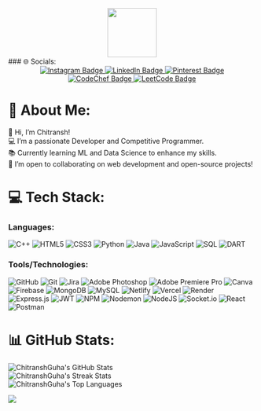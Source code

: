 <div id="header" align="center">
  <img src="https://media.giphy.com/media/M9gbBd9nbDrOTu1Mqx/giphy.gif" width="100"/>
</div>
### 🌐 Socials:
<div id="badges" align="center">
  <a href="https://www.instagram.com/chitransh_guha/">
    <img src="https://img.shields.io/badge/Instagram-%23E4405F.svg?logo=Instagram&logoColor=white" alt="Instagram Badge"/>
  </a>
  <a href="https://www.linkedin.com/in/chitransh-guha-642317253/">
    <img src="https://img.shields.io/badge/LinkedIn-%230077B5.svg?logo=linkedin&logoColor=white" alt="LinkedIn Badge"/>
  </a>
  <a href="#">
    <img src="https://img.shields.io/badge/Pinterest-%23E60023.svg?logo=Pinterest&logoColor=white" alt="Pinterest Badge"/>
  </a>
  <a href="https://www.codechef.com/users/chitranshguha5">
    <img src="https://img.shields.io/badge/CodeChef-%23A5C300.svg?logo=CodeChef&logoColor=white" alt="CodeChef Badge"/>
  </a>
  <a href="https://leetcode.com/u/Chitransh_Guha_5/">
    <img src="https://img.shields.io/badge/LeetCode-%23FFA116.svg?logo=LeetCode&logoColor=white" alt="LeetCode Badge"/>
  </a>
</div>


# 💫 About Me:
👋 Hi, I’m Chitransh!<br>
💻 I’m a passionate Developer and Competitive Programmer.<br>
📚 Currently learning ML and Data Science to enhance my skills.<br>
🚀 I’m open to collaborating on web development and open-source projects!<br>

# 💻 Tech Stack:
### Languages:
![C++](https://img.shields.io/badge/c++-%2300599C.svg?style=for-the-badge&logo=c%2B%2B&logoColor=white) ![HTML5](https://img.shields.io/badge/html5-%23E34F26.svg?style=for-the-badge&logo=html5&logoColor=white) ![CSS3](https://img.shields.io/badge/css3-%231572B6.svg?style=for-the-badge&logo=css3&logoColor=white) ![Python](https://img.shields.io/badge/python-3670A0?style=for-the-badge&logo=python&logoColor=ffdd54) ![Java](https://img.shields.io/badge/java-%23ED8B00.svg?style=for-the-badge&logo=openjdk&logoColor=white) ![JavaScript](https://img.shields.io/badge/javascript-%23323330.svg?style=for-the-badge&logo=javascript&logoColor=%23F7DF1E) ![SQL](https://img.shields.io/badge/SQL-%2300A6A6.svg?style=for-the-badge&logo=sqlite&logoColor=white) ![DART](https://img.shields.io/badge/dart-%230175C2.svg?style=for-the-badge&logo=dart&logoColor=white)

### Tools/Technologies:
![GitHub](https://img.shields.io/badge/github-%23121011.svg?style=for-the-badge&logo=github&logoColor=white) ![Git](https://img.shields.io/badge/git-%23F05033.svg?style=for-the-badge&logo=git&logoColor=white) ![Jira](https://img.shields.io/badge/Jira-%230A0F2A.svg?style=for-the-badge&logo=jira&logoColor=white)
 ![Adobe Photoshop](https://img.shields.io/badge/adobe%20photoshop-%2331A8FF.svg?style=for-the-badge&logo=adobe%20photoshop&logoColor=white) ![Adobe Premiere Pro](https://img.shields.io/badge/Adobe%20Premiere%20Pro-9999FF.svg?style=for-the-badge&logo=Adobe%20Premiere%20Pro&logoColor=white) ![Canva](https://img.shields.io/badge/Canva-%2300C4CC.svg?style=for-the-badge&logo=Canva&logoColor=white) ![Firebase](https://img.shields.io/badge/firebase-a08021?style=for-the-badge&logo=firebase&logoColor=ffcd34) ![MongoDB](https://img.shields.io/badge/MongoDB-%234ea94b.svg?style=for-the-badge&logo=mongodb&logoColor=white) ![MySQL](https://img.shields.io/badge/mysql-4479A1.svg?style=for-the-badge&logo=mysql&logoColor=white) ![Netlify](https://img.shields.io/badge/netlify-%23000000.svg?style=for-the-badge&logo=netlify&logoColor=#00C7B7) ![Vercel](https://img.shields.io/badge/vercel-%23000000.svg?style=for-the-badge&logo=vercel&logoColor=white) ![Render](https://img.shields.io/badge/Render-%46E3B7.svg?style=for-the-badge&logo=render&logoColor=white) ![Express.js](https://img.shields.io/badge/express.js-%23404d59.svg?style=for-the-badge&logo=express&logoColor=%2361DAFB) ![JWT](https://img.shields.io/badge/JWT-black?style=for-the-badge&logo=JSON%20web%20tokens) ![NPM](https://img.shields.io/badge/NPM-%23CB3837.svg?style=for-the-badge&logo=npm&logoColor=white) ![Nodemon](https://img.shields.io/badge/NODEMON-%23323330.svg?style=for-the-badge&logo=nodemon&logoColor=%BBDEAD) ![NodeJS](https://img.shields.io/badge/node.js-6DA55F?style=for-the-badge&logo=node.js&logoColor=white) ![Socket.io](https://img.shields.io/badge/Socket.io-black?style=for-the-badge&logo=socket.io&badgeColor=010101) ![React](https://img.shields.io/badge/react-%2320232a.svg?style=for-the-badge&logo=react&logoColor=%2361DAFB) ![Postman](https://img.shields.io/badge/Postman-FF6C37?style=for-the-badge&logo=postman&logoColor=white)

# 📊 GitHub Stats:
![ChitranshGuha's GitHub Stats](https://github-readme-stats.vercel.app/api?username=ChitranshGuha&theme=great-gatsby&hide_border=true)
<br/>
![ChitranshGuha's Streak Stats](https://nirzak-streak-stats.vercel.app/?user=ChitranshGuha&theme=great-gatsby&hide_border=true)<br/>
![ChitranshGuha's Top Languages](https://github-readme-stats.vercel.app/api/top-langs/?username=ChitranshGuha&theme=great-gatsby&hide_border=true&layout=compact&langs_count=6)


<!-- ## 🏆 GitHub Trophies
![](https://github-profile-trophy.vercel.app/?username=ChitranshGuha&theme=radical&no-frame=false&no-bg=true&margin-w=4) -->

[![](https://visitcount.itsvg.in/api?id=ChitranshGuha&icon=7&color=6)](https://visitcount.itsvg.in)
